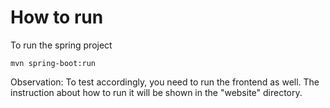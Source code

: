 # How to run

To run the spring project

```
mvn spring-boot:run
```

Observation: To test accordingly, you need to run the frontend as well. The instruction about how to run it will be shown in the "website" directory.